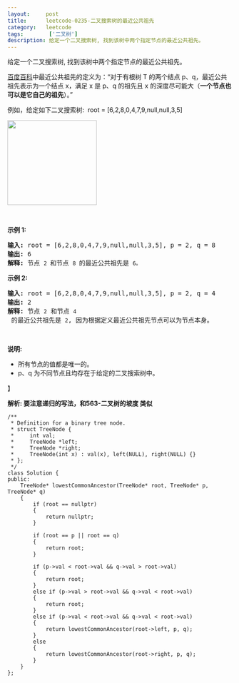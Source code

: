 ```yaml
---
layout:     post
title:      leetcode-0235-二叉搜索树的最近公共祖先
category:   leetcode
tags:        ['二叉树']
description: 给定一个二叉搜索树, 找到该树中两个指定节点的最近公共祖先。
---
```


<div class="notranslate"><p>给定一个二叉搜索树, 找到该树中两个指定节点的最近公共祖先。</p>

<p><a href="https://baike.baidu.com/item/%E6%9C%80%E8%BF%91%E5%85%AC%E5%85%B1%E7%A5%96%E5%85%88/8918834?fr=aladdin">百度百科</a>中最近公共祖先的定义为：“对于有根树 T 的两个结点 p、q，最近公共祖先表示为一个结点 x，满足 x 是 p、q 的祖先且 x 的深度尽可能大（<strong>一个节点也可以是它自己的祖先</strong>）。”</p>

<p>例如，给定如下二叉搜索树:&nbsp; root =&nbsp;[6,2,8,0,4,7,9,null,null,3,5]</p>

<p><img style="height: 190px; width: 200px;" src="https://assets.leetcode-cn.com/aliyun-lc-upload/uploads/2018/12/14/binarysearchtree_improved.png" alt=""></p>

<p>&nbsp;</p>

<p><strong>示例 1:</strong></p>

<pre><strong>输入:</strong> root = [6,2,8,0,4,7,9,null,null,3,5], p = 2, q = 8
<strong>输出:</strong> 6 
<strong>解释: </strong>节点 <code>2 </code>和节点 <code>8 </code>的最近公共祖先是 <code>6。</code>
</pre>

<p><strong>示例 2:</strong></p>

<pre><strong>输入:</strong> root = [6,2,8,0,4,7,9,null,null,3,5], p = 2, q = 4
<strong>输出:</strong> 2
<strong>解释: </strong>节点 <code>2</code> 和节点 <code>4</code> 的最近公共祖先是 <code>2</code>, 因为根据定义最近公共祖先节点可以为节点本身。</pre>

<p>&nbsp;</p>

<p><strong>说明:</strong></p>

<ul>
	<li>所有节点的值都是唯一的。</li>
	<li>p、q 为不同节点且均存在于给定的二叉搜索树中。</li>
</ul>
</div>

】<p><strong>解析: 要注意递归的写法，和563-二叉树的坡度 类似</strong></p>

    /**
     * Definition for a binary tree node.
     * struct TreeNode {
     *     int val;
     *     TreeNode *left;
     *     TreeNode *right;
     *     TreeNode(int x) : val(x), left(NULL), right(NULL) {}
     * };
     */
    class Solution {
    public:
        TreeNode* lowestCommonAncestor(TreeNode* root, TreeNode* p, TreeNode* q) 
        {
            if (root == nullptr)
            {
                return nullptr;
            } 
    
            if (root == p || root == q)
            {
                return root;
            }
    
            if (p->val < root->val && q->val > root->val)
            {
                return root;
            }
            else if (p->val > root->val && q->val < root->val)
            {
                return root;
            }
            else if (p->val < root->val && q->val < root->val)
            {
                return lowestCommonAncestor(root->left, p, q);
            }
            else
            {
                return lowestCommonAncestor(root->right, p, q);
            }
        }
    };
